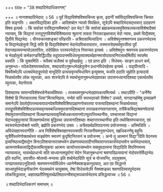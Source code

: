 +++
title = "38 शब्दादिभेदाधिकरणम्"

+++
॥ नानाशब्दादिभेदात् ॥ 56 ॥ पूर्वं विद्याविशेषविषयचिन्ता कृता, इदानीं सर्वविद्याविषयचिन्ता क्रियत इति सङ्गतिः । अक्षरविद्यादिका इति - आदिशब्देन न्यासो विवक्षितः, सूत्रेऽपि शब्दादिभेदसद्भावात् उदाहरणं विषय इत्यर्थः । किं सर्वासां परविद्यानामैक्यम्? उत भेदः? किं सर्वासां ब्रह्मकमकत्वमुक्तिफलकत्वाविशेषादैक्यं न्याय्यम्, किं विद्यानां तत्तदुगुणविशेषविशिष्यतया श्रुतानां तावता निराकाङ्क्षत्वात् भेदो न्यायः, प्रथमे विद्यैक्यम्, द्वितीये विद्याभेदः । पौनरुकत्यशङ्कां परिहरति - अत्रैवासामित्यादिना । अविशेषपुनश्श्रवणस्य प्रकरणभेदस्य च विद्याभेदहेतुत्वे सिद्धे सति हि विद्याविशेषाणां भेदाभेदविचारावतारः, तस्मात्तत्रेदमर्थमुपजीव्य पूर्वं वेदान्तप्रत्ययन्यायोऽवतारितः, तदेपेक्षितः परस्परभेदोऽत्र निरूप्यत इत्यर्थः । अविशेषपुनः श्रवणस्य प्रकरणभेदस्य च भेदहोतुत्वे कर्मकाण्डसिद्धिेऽपीह तदुपपादनमविधेयभूतवाक्यार्थज्ञानमात्रोपायत्वनिरासार्थमितीदं स्वयमेव वक्ष्यति । किं युक्तमिति - रूपैक्यं फलैक्यं च पूर्वपक्षहेतुः । एवं प्राप्त इति । विधेयम्- साङ्ग प्राधनं कर्म, अनुबन्धाः- तदेकदेशघात्वर्थादयः, शब्दादयोऽनुबन्धभेदहेतुत्वेन प्रधानविधेयहेतव इत्यर्थः । यद्यपीत्यादि - विषयैक्येऽपि धात्वर्थभेदाद्रूपभेदो माभूदिति प्रत्ययावृत्त्यभिधायिन इत्युक्तम्, यजति ददाति जुहोति इत्यादयो भिन्नार्थतयैव लोक व्युत्पन्नाः, अतः शास्त्रेऽपि ते स्वार्थभूतानुबन्धभेदज्ञापका उपासनध्यानादिशब्दा एकार्थततैव व्युत्पन्नाः, वेदनोपास

दिशब्दाश्च सामान्यविशेषभावेनैकार्थविषयाः । तत्कथमनुबन्धभेदज्ञापकत्वमित्यर्थः । तथाऽपीति - "अर्नेनैव विशेषो हि निराकारतया धिया"मित्याभिप्रायः, नन्वेवं सति रूपभदात्को विशेषः? उच्यते, यागदानहोमेषु द्रव्यग्रहणे समानेऽपि देवतोद्दोपरस्वत्वापादनदेशविशेषविशिष्टप्रहाणगोचरतया यजत्यादिशब्दानां भिन्नार्थत्ववत् तत्तद्रूपविशेषविशिष्टप्रत्ययावृत्त्यवबाधित्वमुपासनादिशब्दानां तत्तत्प्रकरणावगतानाम्, तत्रैकैकविद्याश्रवणवेलायां तेषामुपासनादिशब्दानां विलक्षणप्रत्ययावृत्तिबोधकत्वावगमोऽप्युत्पत्तिस्थानीयः, पश्चात्तासां विद्यानां भेदाभदबुभुत्सायां विलक्षणार्थतया बुद्धिस्था उपासनादिशब्दाः शब्दान्तरस्थानीया इति तथोक्तिरुपचारात्, एवं स्वरूपभेदश्चोक्तो भवति, ब्रह्मेति प्रकरणभेद उक्तः । अत्रैतदर्थप्रतिपादनस्य प्रयोजनमाह - अस्मिन्निति । अविधेयज्ञानपराणीति - अत्र निर्विशेषविषयज्ञानपरत्वमपि निरसनीयमनुसन्धेयन्, वह्रधिकरणेषु बहुभिः सूत्रैर्विस्तरेणोक्तार्थस्य सङ्क्षेपेण स्मारणं कुदृष्टिनिरसनं च प्रयोजनम् । अन्ये तु आत्मानं विद्या"दिति वेदनस्य द्रव्यनिष्ठत्वाद्वैशद्येन विनाऽतिशयान्तरासम्भवेन प्रोक्षणावघातादीनामिवावान्तरकार्यभेदाभावेन कर्मभेदाभावात्, आत्मनश्चैकत्वाद्विद्यैकत्वमित्युक्त्वा आत्मनः कार्यान्तरासम्भवेन सक्तुवदात्मना विद्यादिति विपरिणमस्य न्याय्यत्वात्, भावार्थप्राधान्ये सति साध्यानामपूर्वाणां भेदेन भिन्नानुबन्धानां श्रवणादिप्रत्ययानां भेदोपपत्तेर्विद्याभेदः इति वदन्ति, उपासीत-श्रोतव्यो-मन्तव्यः इति शब्देभेदादिति सूत्रं च योजयन्ति, तदयुक्तम्, रागप्राप्ततयाऽनूदितयोः श्रवणमननयोर्विधेयेन ध्यानेनैक्यशङ्कानुदयात्, अत एव सिद्धान्ते साध्यापूर्वभेदाङ्गीकारेण भेदसमर्थनं चायुक्तम्, तेषां विधेयत्वेऽपि नैक्यशङ्का श्रवणादिस्वरपूभेदस्य लोकसिद्धत्वात्, अज्ञातप्रतीतिश्रुतार्थप्रतिष्ठापनवैशद्यरूपकार्यभेदस्य प्रसिद्धत्वाच्च ॥ 56 ॥

॥ शब्दादिभेदाधिकरणं समाप्तम् ॥

